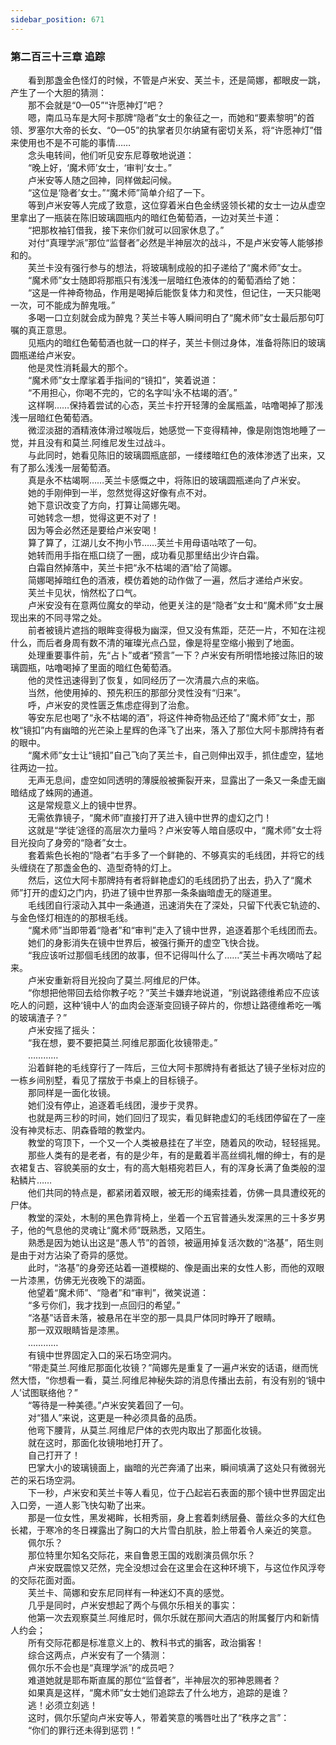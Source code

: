 ```yaml
---
sidebar_position: 671
---
```

### 第二百三十三章 追踪  


　　看到那盏金色怪灯的时候，不管是卢米安、芙兰卡，还是简娜，都眼皮一跳，产生了一个大胆的猜测：  
　　那不会就是“0—05”“许愿神灯”吧？  
　　嗯，南瓜马车是大阿卡那牌“隐者”女士的象征之一，而她和“要素黎明”的首领、罗塞尔大帝的长女、“0—05”的执掌者贝尔纳黛有密切关系，将“许愿神灯”借来使用也不是不可能的事情……  
　　念头电转间，他们听见安东尼尊敬地说道：  
　　“晚上好，‘魔术师’女士，‘审判’女士。”  
　　卢米安等人随之回神，同样做起问候。  
　　“这位是‘隐者’女士。”“魔术师”简单介绍了一下。  
　　等到卢米安等人完成了致意，这位穿着米白色金绣竖领长裙的女士一边从虚空里拿出了一瓶装在陈旧玻璃圆瓶内的暗红色葡萄酒，一边对芙兰卡道：  
　　“把那枚袖钉借我，接下来你们就可以回家休息了。”  
　　对付“真理学派”那位“监督者”必然是半神层次的战斗，不是卢米安等人能够掺和的。  
　　芙兰卡没有强行参与的想法，将玻璃制成般的扣子递给了“魔术师”女士。  
　　“魔术师”女士随即将那瓶只有浅浅一层暗红色液体的的葡萄酒给了她：  
　　“这是一件神奇物品，作用是喝掉后能恢复体力和灵性，但记住，一天只能喝一次，可不能成为醉鬼哦。”  
　　多喝一口立刻就会成为醉鬼？芙兰卡等人瞬间明白了“魔术师”女士最后那句叮嘱的真正意思。  
　　见瓶内的暗红色葡萄酒也就一口的样子，芙兰卡侧过身体，准备将陈旧的玻璃圆瓶递给卢米安。  
　　他是灵性消耗最大的那个。  
　　“魔术师”女士摩挲着手指间的“镜扣”，笑着说道：  
　　“不用担心，你喝不完的，它的名字叫‘永不枯竭的酒’。”  
　　这样啊……保持着尝试的心态，芙兰卡拧开轻薄的金属瓶盖，咕噜喝掉了那浅浅一层暗红色葡萄酒。  
　　微涩淡甜的酒精液体滑过喉咙后，她感觉一下变得精神，像是刚饱饱地睡了一觉，并且没有和莫兰.阿维尼发生过战斗。  
　　与此同时，她看见陈旧的玻璃圆瓶底部，一缕缕暗红色的液体渗透了出来，又有了那么浅浅一层葡萄酒。  
　　真是永不枯竭啊……芙兰卡感慨之中，将陈旧的玻璃圆瓶递向了卢米安。  
　　她的手刚伸到一半，忽然觉得这好像有点不对。  
　　她下意识改变了方向，打算让简娜先喝。  
　　可她转念一想，觉得这更不对了！  
　　因为等会必然还是要给卢米安喝！  
　　算了算了，江湖儿女不拘小节……芙兰卡用母语咕哝了一句。  
　　她转而用手指在瓶口绕了一圈，成功看见那里结出少许白霜。  
　　白霜自然掉落中，芙兰卡把“永不枯竭的酒”给了简娜。  
　　简娜喝掉暗红色的酒液，模仿着她的动作做了一遍，然后才递给卢米安。  
　　芙兰卡见状，悄然松了口气。  
　　卢米安没有在意两位魔女的举动，他更关注的是“隐者”女士和“魔术师”女士展现出来的不同寻常之处。  
　　前者被镜片遮挡的眼眸变得极为幽深，但又没有焦距，茫茫一片，不知在注视什么，而后者身周有数不清的璀璨光点凸显，像是将星空缩小搬到了地面。  
　　处理重要事件前，先“占卜”或者“预言”一下？卢米安有所明悟地接过陈旧的玻璃圆瓶，咕噜喝掉了里面的暗红色葡萄酒。  
　　他的灵性迅速得到了恢复，如同经历了一次清晨六点的来临。  
　　当然，他使用掉的、预先积压的那部分灵性没有“归来”。  
　　呼，卢米安的灵性匮乏焦虑症得到了治愈。  
　　等安东尼也喝了“永不枯竭的酒”，将这件神奇物品还给了“魔术师”女士，那枚“镜扣”内有幽暗的光芒染上星辉的色泽飞了出来，落入了那位大阿卡那牌持有者的眼中。  
　　“魔术师”女士让“镜扣”自己飞向了芙兰卡，自己则伸出双手，抓住虚空，猛地往两边一拉。  
　　无声无息间，虚空如同透明的薄膜般被撕裂开来，显露出了一条又一条虚无幽暗结成了蛛网的通道。  
　　这是常规意义上的镜中世界。  
　　无需依靠镜子，“魔术师”直接打开了进入镜中世界的虚幻之门！  
　　这就是“学徒’途径的高层次力量吗？卢米安等人暗自感叹中，“魔术师”女士将目光投向了身旁的“隐者”女士。  
　　套着紫色长袍的“隐者”右手多了一个鲜艳的、不够真实的毛线团，并将它的线头缠绕在了那盏金色的、造型奇特的灯上。  
　　然后，这位大阿卡那牌持有者将鲜艳虚幻的毛线团扔了出去，扔入了“魔术师”打开的虚幻之门内，扔进了镜中世界那一条条幽暗虚无的隧道里。  
　　毛线团自行滚动入其中一条通道，迅速消失在了深处，只留下代表它轨迹的、与金色怪灯相连的的那根毛线。  
　　“魔术师”当即带着“隐者”和“审判”走入了镜中世界，追逐着那个毛线团而去。  
　　她们的身影消失在镜中世界后，被强行撕开的虚空飞快合拢。  
　　“我应该听过那個毛线团的故事，但不记得叫什么了……”芙兰卡再次嘀咕了起来。  
　　卢米安重新将目光投向了莫兰.阿维尼的尸体。  
　　“你想把他带回去给你教子吃？”芙兰卡嫌弃地说道，“别说路德维希应不应该吃人的问题，这种‘镜中人’的血肉会逐渐变回镜子碎片的，你想让路德维希吃一嘴的玻璃渣子？”  
　　卢米安摇了摇头：  
　　“我在想，要不要把莫兰.阿维尼那面化妆镜带走。”  
　　…………  
　　沿着鲜艳的毛线穿行了一阵后，三位大阿卡那牌持有者抵达了镜子坐标对应的一栋乡间别墅，看见了摆放于书桌上的目标镜子。  
　　那同样是一面化妆镜。  
　　她们没有停止，追逐着毛线团，漫步于灵界。  
　　也就是两三秒的时间，她们回归了现实，看见鲜艳虚幻的毛线团停留在了一座没有神灵标志、阴森昏暗的教堂内。  
　　教堂的穹顶下，一个又一个人类被悬挂在了半空，随着风的吹动，轻轻摇晃。  
　　那些人类有的是老者，有的是少年，有的是戴着半高丝绸礼帽的绅士，有的是衣裙复古、容貌美丽的女士，有的高大魁梧宛若巨人，有的浑身长满了鱼类般的湿粘鳞片……  
　　他们共同的特点是，都紧闭着双眼，被无形的绳索挂着，仿佛一具具遭绞死的尸体。  
　　教堂的深处，木制的黑色靠背椅上，坐着一个五官普通头发深黑的三十多岁男子，他的气息他的灵魂让“魔术师”既熟悉，又陌生。  
　　熟悉是因为她认出这是“愚人节”的首领，被逼用掉复活次数的“洛基”，陌生则是由于对方沾染了奇异的感觉。  
　　此时，“洛基”的身旁还站着一道模糊的、像是画出来的女性人影，而他的双眼一片漆黑，仿佛无光夜晚下的湖面。  
　　他望着“魔术师”、“隐者”和“审判”，微笑说道：  
　　“多亏你们，我才找到一点回归的希望。”  
　　“洛基”话音未落，被悬吊在半空的那一具具尸体同时睁开了眼睛。  
　　那一双双眼睛皆是漆黑。  
　　…………  
　　有镜中世界固定入口的采石场空洞内。  
　　“带走莫兰.阿维尼那面化妆镜？”简娜先是重复了一遍卢米安的话语，继而恍然大悟，“你想看一看，莫兰.阿维尼神秘失踪的消息传播出去前，有没有别的‘镜中人’试图联络他？”  
　　“等待是一种美德。”卢米安笑着回了一句。  
　　对“猎人”来说，这更是一种必须具备的品质。  
　　他弯下腰背，从莫兰.阿维尼尸体的衣兜内取出了那面化妆镜。  
　　就在这时，那面化妆镜啪地打开了。  
　　自己打开了！  
　　巴掌大小的玻璃镜面上，幽暗的光芒奔涌了出来，瞬间填满了这处只有微弱光芒的采石场空洞。  
　　下一秒，卢米安和芙兰卡等人看见，位于凸起岩石表面的那个镜中世界固定出入口旁，一道人影飞快勾勒了出来。  
　　那是一位女性，黑发褐眸，长相秀丽，身上套着刺绣层叠、蕾丝众多的大红色长裙，于寒冷的冬日裸露出了胸口的大片雪白肌肤，脸上带着令人亲近的笑意。  
　　佩尔乐？  
　　那位特里尔知名交际花，来自鲁恩王国的戏剧演员佩尔乐？  
　　卢米安既震惊又茫然，完全没想过会在这里会在这种环境下，与这位作风浮夸的交际花面对面。  
　　芙兰卡、简娜和安东尼同样有一种迷幻不真的感觉。  
　　几乎是同时，卢米安想起了两个与佩尔乐相关的事实：  
　　他第一次去观察莫兰.阿维尼时，佩尔乐就在那间大酒店的附属餐厅内和新情人约会；  
　　所有交际花都是标准意义上的、教科书式的掮客，政治掮客！  
　　综合这两点，卢米安有了一个猜测：  
　　佩尔乐不会也是“真理学派”的成员吧？  
　　难道她就是耶布斯直属的那位“监督者”，半神层次的邪神恩赐者？  
　　如果真是这样，“魔术师”女士她们追踪去了什么地方，追踪的是谁？  
　　逃！必须立刻逃！  
　　这时，佩尔乐望向卢米安等人，带着笑意的嘴唇吐出了“秩序之言”：  
　　“你们的罪行还未得到惩罚！”  
